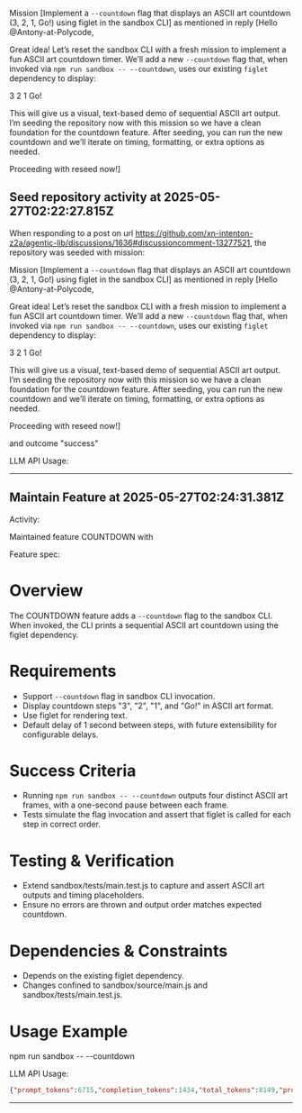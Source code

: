 Mission [Implement a `--countdown` flag that displays an ASCII art countdown (3, 2, 1, Go!) using figlet in the sandbox CLI] as mentioned in reply [Hello @Antony-at-Polycode,

Great idea! Let’s reset the sandbox CLI with a fresh mission to implement a fun ASCII art countdown timer. We’ll add a new `--countdown` flag that, when invoked via `npm run sandbox -- --countdown`, uses our existing `figlet` dependency to display:

  3
  2
  1
  Go!

This will give us a visual, text-based demo of sequential ASCII art output. I’m seeding the repository now with this mission so we have a clean foundation for the countdown feature. After seeding, you can run the new countdown and we’ll iterate on timing, formatting, or extra options as needed.

Proceeding with reseed now!]
## Seed repository activity at 2025-05-27T02:22:27.815Z

When responding to a post on url https://github.com/xn-intenton-z2a/agentic-lib/discussions/1636#discussioncomment-13277521, the repository was seeded with mission:

Mission [Implement a `--countdown` flag that displays an ASCII art countdown (3, 2, 1, Go!) using figlet in the sandbox CLI] as mentioned in reply [Hello @Antony-at-Polycode,

Great idea! Let’s reset the sandbox CLI with a fresh mission to implement a fun ASCII art countdown timer. We’ll add a new `--countdown` flag that, when invoked via `npm run sandbox -- --countdown`, uses our existing `figlet` dependency to display:

  3
  2
  1
  Go!

This will give us a visual, text-based demo of sequential ASCII art output. I’m seeding the repository now with this mission so we have a clean foundation for the countdown feature. After seeding, you can run the new countdown and we’ll iterate on timing, formatting, or extra options as needed.

Proceeding with reseed now!]

and outcome "success"

LLM API Usage:

---


## Maintain Feature at 2025-05-27T02:24:31.381Z

Activity:

Maintained feature COUNTDOWN with

Feature spec:

# Overview
The COUNTDOWN feature adds a `--countdown` flag to the sandbox CLI. When invoked, the CLI prints a sequential ASCII art countdown using the figlet dependency.

# Requirements
- Support `--countdown` flag in sandbox CLI invocation.
- Display countdown steps "3", "2", "1", and "Go!" in ASCII art format.
- Use figlet for rendering text.
- Default delay of 1 second between steps, with future extensibility for configurable delays.

# Success Criteria
- Running `npm run sandbox -- --countdown` outputs four distinct ASCII art frames, with a one-second pause between each frame.
- Tests simulate the flag invocation and assert that figlet is called for each step in correct order.

# Testing & Verification
- Extend sandbox/tests/main.test.js to capture and assert ASCII art outputs and timing placeholders.
- Ensure no errors are thrown and output order matches expected countdown.

# Dependencies & Constraints
- Depends on the existing figlet dependency.
- Changes confined to sandbox/source/main.js and sandbox/tests/main.test.js.

# Usage Example
npm run sandbox -- --countdown


LLM API Usage:
```json
{"prompt_tokens":6715,"completion_tokens":1434,"total_tokens":8149,"prompt_tokens_details":{"cached_tokens":0,"audio_tokens":0},"completion_tokens_details":{"reasoning_tokens":1152,"audio_tokens":0,"accepted_prediction_tokens":0,"rejected_prediction_tokens":0}}
```

---